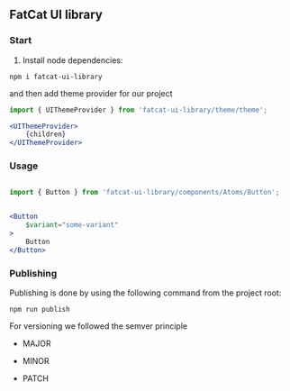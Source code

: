 ## FatCat UI library

### Start

1. Install node dependencies:

```$xsl
npm i fatcat-ui-library 
```

and then add theme provider for our project

```jsx
import { UIThemeProvider } from 'fatcat-ui-library/theme/theme';

<UIThemeProvider>
	{children}
</UIThemeProvider>
```
### Usage

```jsx

import { Button } from 'fatcat-ui-library/components/Atoms/Button';


<Button
	$variant="some-variant"
>
	Button
</Button>
```
### Publishing

Publishing is done by using the following command from the project root:

```$xslt
npm run publish
```

For versioning we followed the semver principle

* MAJOR

* MINOR

* PATCH
